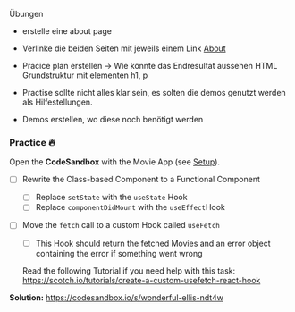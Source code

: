 Übungen

* erstelle eine about page
* Verlinke die beiden Seiten mit jeweils einem Link <a href="">About</a>


* Pracice plan erstellen -> Wie könnte das Endresultat aussehen
  HTML Grundstruktur mit elementen h1, p

* Practise sollte nicht alles klar sein, es solten die demos genutzt werden als Hilfestellungen.

* Demos erstellen, wo diese noch benötigt werden



### Practice 🔥

Open the **CodeSandbox** with the Movie App (see [Setup](#setup)).

- [ ] Rewrite the Class-based Component to a Functional Component
  - [ ] Replace `setState` with the `useState` Hook
  - [ ] Replace `componentDidMount` with the  `useEffect`Hook
  
- [ ] Move the `fetch` call to a custom Hook called `useFetch`

  - [ ] This Hook should return the fetched Movies and an error object containing the error if something went wrong
  
  Read the following Tutorial if you need help with this task: https://scotch.io/tutorials/create-a-custom-usefetch-react-hook

**Solution:** https://codesandbox.io/s/wonderful-ellis-ndt4w